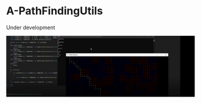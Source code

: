 # A-PathFindingUtils
Under development

![alt text](https://github.com/patrickBakin/A-PathFindingUtils/blob/master/123.png?raw=true)
